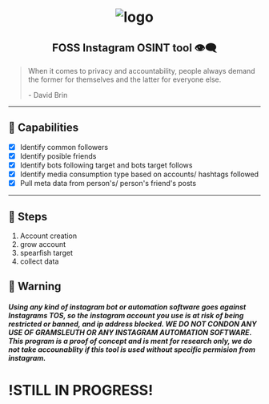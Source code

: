 <div align="center">

# ![logo](/README/Logo.png "Logo.png")

## FOSS Instagram OSINT tool :eye_speech_bubble:

</div>


> When it comes to privacy and accountability, people always demand the former for themselves and the latter for everyone else. 
>
> \- David Brin

---

## :handshake: Capabilities

- [x] Identify common followers
- [x] Identify posible friends
- [x] Identify bots following target and bots target follows
- [x] Identify media consumption type based on accounts/ hashtags followed
- [x] Pull meta data from person's/ person's friend's posts

---
## :foot: Steps

1. Account creation
2. grow account
3. spearfish target
4. collect data

## :rotating_light: Warning

##### Using any kind of instagram bot or automation software goes against Instagrams TOS, so the instagram account you use is at risk of being restricted or banned, and ip address blocked. WE DO NOT CONDON ANY USE OF GRAMSLEUTH OR ANY INSTAGRAM AUTOMATION SOFTWARE. This program is a proof of concept and is ment for research only, we do not take accounablity if this tool is used without specific permision from instagram.

# !STILL IN PROGRESS!